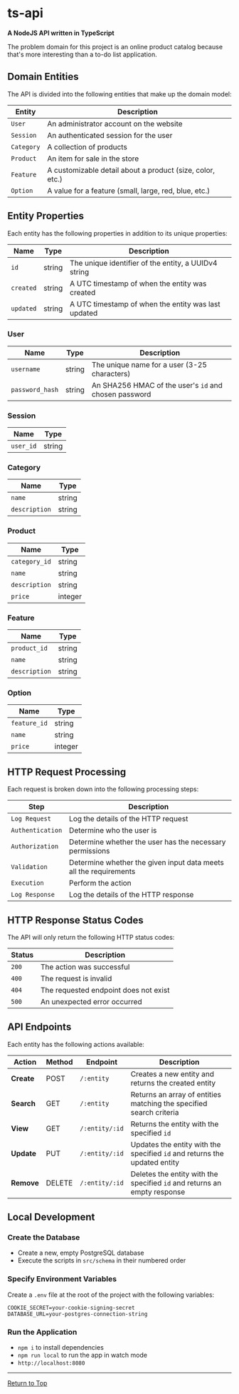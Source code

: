 # ts-api

**A NodeJS API written in TypeScript**

The problem domain for this project is an online product catalog because that's more interesting than a to-do list application.

## Domain Entities

The API is divided into the following entities that make up the domain model:

|Entity|Description|
|---|---|
|`User`|An administrator account on the website|
|`Session`|An authenticated session for the user|
|`Category`|A collection of products|
|`Product`|An item for sale in the store|
|`Feature`|A customizable detail about a product (size, color, etc.)|
|`Option`|A value for a feature (small, large, red, blue, etc.)|

## Entity Properties

Each entity has the following properties in addition to its unique properties:

|Name|Type|Description|
|---|---|---|
|`id`|string|The unique identifier of the entity, a UUIDv4 string|
|`created`|string|A UTC timestamp of when the entity was created|
|`updated`|string|A UTC timestamp of when the entity was last updated|

### User

|Name|Type|Description|
|---|---|---|
|`username`|string|The unique name for a user (3-25 characters)|
|`password_hash`|string|An SHA256 HMAC of the user's `id` and chosen password|

### Session

|Name|Type|
|---|---|
|`user_id`|string|

### Category

|Name|Type|
|---|---|
|`name`|string|
|`description`|string|

### Product

|Name|Type|
|---|---|
|`category_id`|string|
|`name`|string|
|`description`|string|
|`price`|integer|

### Feature

|Name|Type|
|---|---|
|`product_id`|string|
|`name`|string|
|`description`|string|

### Option

|Name|Type|
|---|---|
|`feature_id`|string|
|`name`|string|
|`price`|integer|

## HTTP Request Processing

Each request is broken down into the following processing steps:

|Step|Description|
|---|---|
|`Log Request`|Log the details of the HTTP request|
|`Authentication`|Determine who the user is|
|`Authorization`|Determine whether the user has the necessary permissions|
|`Validation`|Determine whether the given input data meets all the requirements|
|`Execution`|Perform the action|
|`Log Response`|Log the details of the HTTP response|

## HTTP Response Status Codes

The API will only return the following HTTP status codes:

|Status|Description|
|---|---|
|`200`|The action was successful|
|`400`|The request is invalid|
|`404`|The requested endpoint does not exist|
|`500`|An unexpected error occurred|

## API Endpoints

Each entity has the following actions available:

|Action|Method|Endpoint|Description|
|---|---|---|---|
|**Create**|POST|`/:entity`|Creates a new entity and returns the created entity|
|**Search**|GET|`/:entity`|Returns an array of entities matching the specified search criteria|
|**View**|GET|`/:entity/:id`|Returns the entity with the specified `id`|
|**Update**|PUT|`/:entity/:id`|Updates the entity with the specified `id` and returns the updated entity|
|**Remove**|DELETE|`/:entity/:id`|Deletes the entity with the specified `id` and returns an empty response|

## Local Development

### Create the Database

- Create a new, empty PostgreSQL database
- Execute the scripts in `src/schema` in their numbered order

### Specify Environment Variables

Create a `.env` file at the root of the project with the following variables:

```
COOKIE_SECRET=your-cookie-signing-secret
DATABASE_URL=your-postgres-connection-string
```

### Run the Application

- `npm i` to install dependencies
- `npm run local` to run the app in watch mode
- `http://localhost:8080`

---

[Return to Top](#ts-api)
